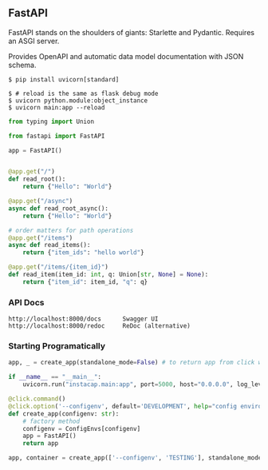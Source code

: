 ## FastAPI

FastAPI stands on the shoulders of giants: Starlette and Pydantic. Requires an ASGI server.

Provides OpenAPI and automatic data model documentation with JSON schema.

```console
$ pip install uvicorn[standard]

$ # reload is the same as flask debug mode
$ uvicorn python.module:object_instance
$ uvicorn main:app --reload
```

```py
from typing import Union

from fastapi import FastAPI

app = FastAPI()


@app.get("/")
def read_root():
    return {"Hello": "World"}

@app.get("/async")
async def read_root_async():
    return {"Hello": "World"}

# order matters for path operations
@app.get("/items")
async def read_items():
    return {"item_ids": "hello world"}

@app.get("/items/{item_id}")
def read_item(item_id: int, q: Union[str, None] = None):
    return {"item_id": item_id, "q": q}
```

### API Docs

```
http://localhost:8000/docs      Swagger UI
http://localhost:8000/redoc     ReDoc (alternative)
```

### Starting Programatically

```py
app, _ = create_app(standalone_mode=False) # to return app from click wrapper

if __name__ == "__main__":
    uvicorn.run("instacap.main:app", port=5000, host="0.0.0.0", log_level="info")
```

```py
@click.command()
@click.option('--configenv', default='DEVELOPMENT', help="config environment: TESTING, DEVLEOPMENT or PRODUCTION")
def create_app(configenv: str):
    # factory method
    configenv = ConfigEnvs[configenv]
    app = FastAPI()
    return app
```

```py
app, container = create_app(['--configenv', 'TESTING'], standalone_mode=False)
```
